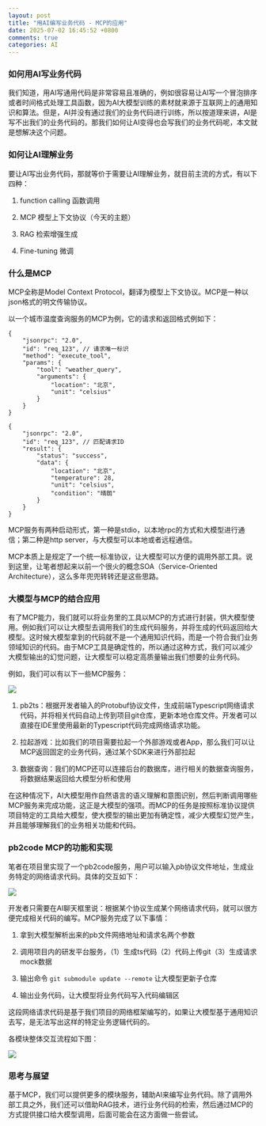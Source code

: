 ```yaml
---
layout: post
title: "用AI编写业务代码 - MCP的应用"
date: 2025-07-02 16:45:52 +0800
comments: true
categories: AI
---
```


### 如何用AI写业务代码

我们知道，用AI写通用代码是非常容易且准确的，例如很容易让AI写一个冒泡排序或者时间格式处理工具函数，因为AI大模型训练的素材就来源于互联网上的通用知识和算法。但是，AI并没有通过我们的业务代码进行训练，所以按道理来讲，AI是写不出我们的业务代码的。那我们如何让AI变得也会写我们的业务代码呢，本文就是想解决这个问题。

### 如何让AI理解业务

要让AI写出业务代码，那就等价于需要让AI理解业务，就目前主流的方式，有以下四种：

1. function calling 函数调用

2. MCP 模型上下文协议（今天的主题）

3. RAG 检索增强生成

4. Fine-tuning 微调

### 什么是MCP

MCP全称是Model Context Protocol，翻译为模型上下文协议。MCP是一种以json格式的明文传输协议。

以一个城市温度查询服务的MCP为例，它的请求和返回格式例如下：

```
{
    "jsonrpc": "2.0",
    "id": "req_123", // 请求唯一标识
    "method": "execute_tool",
    "params": {
        "tool": "weather_query",
        "arguments": {
            "location": "北京",
            "unit": "celsius"
        }
    }
}
```

```
{
    "jsonrpc": "2.0",
    "id": "req_123", // 匹配请求ID
    "result": {
        "status": "success",
        "data": {
            "location": "北京",
            "temperature": 28,
            "unit": "celsius",
            "condition": "晴朗"
        }
    }
}
```

MCP服务有两种启动形式，第一种是stdio，以本地rpc的方式和大模型进行通信；第二种是http server，与大模型可以本地或者远程通信。

MCP本质上是规定了一个统一标准协议，让大模型可以方便的调用外部工具。说到这里，让笔者想起来以前一个很火的概念SOA（Service-Oriented Architecture），这么多年兜兜转转还是这些思路。

### 大模型与MCP的结合应用

有了MCP能力，我们就可以将业务里的工具以MCP的方式进行封装，供大模型使用。例如我们可以让大模型去调用我们的生成代码服务，并将生成的代码返回给大模型。这时候大模型拿到的代码就不是一个通用知识代码，而是一个符合我们业务领域知识的代码。由于MCP工具是确定性的，所以通过这种方式，我们可以减少大模型输出的幻觉问题，让大模型可以稳定高质量输出我们想要的业务代码。

例如，我们可以有以下一些MCP服务：

![](https://markdown-1254230183.cos.ap-guangzhou.myqcloud.com/202507021818865.png)

1. pb2ts：根据开发者输入的Protobuf协议文件，生成前端Typescript网络请求代码，并将相关代码自动上传到项目git仓库，更新本地仓库文件。开发者可以直接在IDE里使用最新的Typescript代码完成网络请求功能。

2. 拉起游戏：比如我们的项目需要拉起一个外部游戏或者App，那么我们可以让MCP返回固定的业务代码，通过某个SDK来进行外部拉起

3. 数据查询：我们的MCP还可以连接后台的数据库，进行相关的数据查询服务，将数据结果返回给大模型分析和使用

在这种情况下，AI大模型用作自然语言的语义理解和意图识别，然后判断调用哪些MCP服务来完成功能，这正是大模型的强项。而MCP的任务是按照标准协议提供项目特定的工具给大模型，使大模型的输出更加有确定性，减少大模型幻觉产生，并且能够理解我们的业务相关功能和代码。

### pb2code MCP的功能和实现

笔者在项目里实现了一个pb2code服务，用户可以输入pb协议文件地址，生成业务特定的网络请求代码。具体的交互如下：

![](https://markdown-1254230183.cos.ap-guangzhou.myqcloud.com/202507021829600.png)

开发者只需要在AI聊天框里说：根据某个协议生成某个网络请求代码，就可以很方便完成相关代码的编写。MCP服务完成了以下事情：

1. 拿到大模型解析出来的pb文件网络地址和请求名两个参数

2. 调用项目内的研发平台服务，（1）生成ts代码（2）代码上传git（3）生成请求mock数据

3. 输出命令 `git submodule update --remote` 让大模型更新子仓库

4. 输出业务代码，让大模型将业务代码写入代码编辑区

这段网络请求代码是基于我们项目的网络框架编写的，如果让大模型基于通用知识去写，是无法写出这样的特定业务逻辑代码的。

各模块整体交互流程如下图：

![](https://markdown-1254230183.cos.ap-guangzhou.myqcloud.com/202507031742895.png)

### 思考与展望

基于MCP，我们可以提供更多的模块服务，辅助AI来编写业务代码。除了调用外部工具之外，我们还可以借助RAG技术，进行业务代码的检索，然后通过MCP的方式提供接口给大模型调用，后面可能会在这方面做一些尝试。
